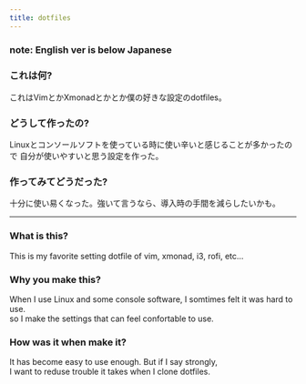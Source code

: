 ```yaml
---
title: dotfiles
---
```

### **note: English ver is below Japanese**

### これは何?
これはVimとかXmonadとかとか僕の好きな設定のdotfiles。

### どうして作ったの?
Linuxとコンソールソフトを使っている時に使い辛いと感じることが多かったので
自分が使いやすいと思う設定を作った。

### 作ってみてどうだった?
十分に使い易くなった。強いて言うなら、導入時の手間を減らしたいかも。

- - -
### What is this?
This is my favorite setting dotfile of vim, xmonad, i3, rofi, etc...

### Why you make this?
When I use Linux and some console software, I somtimes felt it was hard to use.  
so I make the settings that can feel confortable to use.

### How was it when make it?
It has become easy to use enough. But if I say strongly,  
I want to reduse trouble it takes when I clone dotfiles.